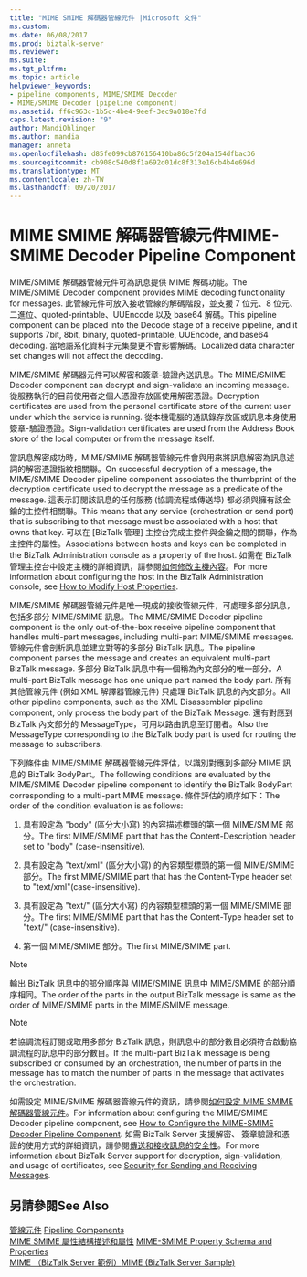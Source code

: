 ```yaml
---
title: "MIME SMIME 解碼器管線元件 |Microsoft 文件"
ms.custom: 
ms.date: 06/08/2017
ms.prod: biztalk-server
ms.reviewer: 
ms.suite: 
ms.tgt_pltfrm: 
ms.topic: article
helpviewer_keywords:
- pipeline components, MIME/SMIME Decoder
- MIME/SMIME Decoder [pipeline component]
ms.assetid: ff6c963c-1b5c-4be4-9eef-3ec9a018e7fd
caps.latest.revision: "9"
author: MandiOhlinger
ms.author: mandia
manager: anneta
ms.openlocfilehash: d85fe099cb876156410ba86c5f204a154dfbac36
ms.sourcegitcommit: cb908c540d8f1a692d01dc8f313e16cb4b4e696d
ms.translationtype: MT
ms.contentlocale: zh-TW
ms.lasthandoff: 09/20/2017
---
```

# <a name="mime-smime-decoder-pipeline-component"></a><span data-ttu-id="7f7b9-102">MIME SMIME 解碼器管線元件</span><span class="sxs-lookup"><span data-stu-id="7f7b9-102">MIME-SMIME Decoder Pipeline Component</span></span>
<span data-ttu-id="7f7b9-103">MIME/SMIME 解碼器管線元件可為訊息提供 MIME 解碼功能。</span><span class="sxs-lookup"><span data-stu-id="7f7b9-103">The MIME/SMIME Decoder component provides MIME decoding functionality for messages.</span></span> <span data-ttu-id="7f7b9-104">此管線元件可放入接收管線的解碼階段，並支援 7 位元、8 位元、二進位、quoted-printable、UUEncode 以及 base64 解碼。</span><span class="sxs-lookup"><span data-stu-id="7f7b9-104">This pipeline component can be placed into the Decode stage of a receive pipeline, and it supports 7bit, 8bit, binary, quoted-printable, UUEncode, and base64 decoding.</span></span> <span data-ttu-id="7f7b9-105">當地語系化資料字元集變更不會影響解碼。</span><span class="sxs-lookup"><span data-stu-id="7f7b9-105">Localized data character set changes will not affect the decoding.</span></span>  
  
 <span data-ttu-id="7f7b9-106">MIME/SMIME 解碼器元件可以解密和簽章-驗證內送訊息。</span><span class="sxs-lookup"><span data-stu-id="7f7b9-106">The MIME/SMIME Decoder component can decrypt and sign-validate an incoming message.</span></span> <span data-ttu-id="7f7b9-107">從服務執行的目前使用者之個人憑證存放區使用解密憑證。</span><span class="sxs-lookup"><span data-stu-id="7f7b9-107">Decryption certificates are used from the personal certificate store of the current user under which the service is running.</span></span> <span data-ttu-id="7f7b9-108">從本機電腦的通訊錄存放區或訊息本身使用簽章-驗證憑證。</span><span class="sxs-lookup"><span data-stu-id="7f7b9-108">Sign-validation certificates are used from the Address Book store of the local computer or from the message itself.</span></span>  
  
 <span data-ttu-id="7f7b9-109">當訊息解密成功時，MIME/SMIME 解碼器管線元件會與用來將訊息解密為訊息述詞的解密憑證指紋相關聯。</span><span class="sxs-lookup"><span data-stu-id="7f7b9-109">On successful decryption of a message, the MIME/SMIME Decoder pipeline component associates the thumbprint of the decryption certificate used to decrypt the message as a predicate of the message.</span></span> <span data-ttu-id="7f7b9-110">這表示訂閱該訊息的任何服務 (協調流程或傳送埠) 都必須與擁有該金鑰的主控件相關聯。</span><span class="sxs-lookup"><span data-stu-id="7f7b9-110">This means that any service (orchestration or send port) that is subscribing to that message must be associated with a host that owns that key.</span></span> <span data-ttu-id="7f7b9-111">可以在 [BizTalk 管理] 主控台完成主控件與金鑰之間的關聯，作為主控件的屬性。</span><span class="sxs-lookup"><span data-stu-id="7f7b9-111">Associations between hosts and keys can be completed in the BizTalk Administration console as a property of the host.</span></span> <span data-ttu-id="7f7b9-112">如需在 BizTalk 管理主控台中設定主機的詳細資訊，請參閱[如何修改主機內容](../core/how-to-modify-host-properties.md)。</span><span class="sxs-lookup"><span data-stu-id="7f7b9-112">For more information about configuring the host in the BizTalk Administration console, see [How to Modify Host Properties](../core/how-to-modify-host-properties.md).</span></span>  
  
 <span data-ttu-id="7f7b9-113">MIME/SMIME 解碼器管線元件是唯一現成的接收管線元件，可處理多部分訊息，包括多部分 MIME/SMIME 訊息。</span><span class="sxs-lookup"><span data-stu-id="7f7b9-113">The MIME/SMIME Decoder pipeline component is the only out-of-the-box receive pipeline component that handles multi-part messages, including multi-part MIME/SMIME messages.</span></span> <span data-ttu-id="7f7b9-114">管線元件會剖析訊息並建立對等的多部分 BizTalk 訊息。</span><span class="sxs-lookup"><span data-stu-id="7f7b9-114">The pipeline component parses the message and creates an equivalent multi-part BizTalk message.</span></span> <span data-ttu-id="7f7b9-115">多部分 BizTalk 訊息中有一個稱為內文部分的唯一部分。</span><span class="sxs-lookup"><span data-stu-id="7f7b9-115">A multi-part BizTalk message has one unique part named the body part.</span></span> <span data-ttu-id="7f7b9-116">所有其他管線元件 (例如 XML 解譯器管線元件) 只處理 BizTalk 訊息的內文部分。</span><span class="sxs-lookup"><span data-stu-id="7f7b9-116">All other pipeline components, such as the XML Disassembler pipeline component, only process the body part of the BizTalk Message.</span></span> <span data-ttu-id="7f7b9-117">還有對應到 BizTalk 內文部分的 MessageType，可用以路由訊息至訂閱者。</span><span class="sxs-lookup"><span data-stu-id="7f7b9-117">Also the MessageType corresponding to the BizTalk body part is used for routing the message to subscribers.</span></span>  
  
 <span data-ttu-id="7f7b9-118">下列條件由 MIME/SMIME 解碼器管線元件評估，以識別對應到多部分 MIME 訊息的 BizTalk BodyPart。</span><span class="sxs-lookup"><span data-stu-id="7f7b9-118">The following conditions are evaluated by the MIME/SMIME Decoder pipeline component to identify the BizTalk BodyPart corresponding to a multi-part MIME message.</span></span> <span data-ttu-id="7f7b9-119">條件評估的順序如下：</span><span class="sxs-lookup"><span data-stu-id="7f7b9-119">The order of the condition evaluation is as follows:</span></span>  
  
1.  <span data-ttu-id="7f7b9-120">具有設定為 "body" (區分大小寫) 的內容描述標頭的第一個 MIME/SMIME 部分。</span><span class="sxs-lookup"><span data-stu-id="7f7b9-120">The first MIME/SMIME part that has the Content-Description header set to "body" (case-insensitive).</span></span>  
  
2.  <span data-ttu-id="7f7b9-121">具有設定為 "text/xml" (區分大小寫) 的內容類型標頭的第一個 MIME/SMIME 部分。</span><span class="sxs-lookup"><span data-stu-id="7f7b9-121">The first MIME/SMIME part that has the Content-Type header set to "text/xml"(case-insensitive).</span></span>  
  
3.  <span data-ttu-id="7f7b9-122">具有設定為 "text/" (區分大小寫) 的內容類型標頭的第一個 MIME/SMIME 部分。</span><span class="sxs-lookup"><span data-stu-id="7f7b9-122">The first MIME/SMIME part that has the Content-Type header set to "text/" (case-insensitive).</span></span>  
  
4.  <span data-ttu-id="7f7b9-123">第一個 MIME/SMIME 部分。</span><span class="sxs-lookup"><span data-stu-id="7f7b9-123">The first MIME/SMIME part.</span></span>  
  
> [!NOTE]
>  <span data-ttu-id="7f7b9-124">輸出 BizTalk 訊息中的部分順序與 MIME/SMIME 訊息中 MIME/SMIME 的部分順序相同。</span><span class="sxs-lookup"><span data-stu-id="7f7b9-124">The order of the parts in the output BizTalk message is same as the order of MIME/SMIME parts in the MIME/SMIME message.</span></span>  
  
> [!NOTE]
>  <span data-ttu-id="7f7b9-125">若協調流程訂閱或取用多部分 BizTalk 訊息，則訊息中的部分數目必須符合啟動協調流程的訊息中的部分數目。</span><span class="sxs-lookup"><span data-stu-id="7f7b9-125">If the multi-part BizTalk message is being subscribed or consumed by an orchestration, the number of parts in the message has to match the number of parts in the message that activates the orchestration.</span></span>  
  
 <span data-ttu-id="7f7b9-126">如需設定 MIME/SMIME 解碼器管線元件的資訊，請參閱[如何設定 MIME SMIME 解碼器管線元件](../core/how-to-configure-the-mime-smime-decoder-pipeline-component.md)。</span><span class="sxs-lookup"><span data-stu-id="7f7b9-126">For information about configuring the MIME/SMIME Decoder pipeline component, see [How to Configure the MIME-SMIME Decoder Pipeline Component](../core/how-to-configure-the-mime-smime-decoder-pipeline-component.md).</span></span> <span data-ttu-id="7f7b9-127">如需 BizTalk Server 支援解密、 簽章驗證和憑證的使用方式的詳細資訊，請參閱[傳送和接收訊息的安全性](../core/security-for-sending-and-receiving-messages.md)。</span><span class="sxs-lookup"><span data-stu-id="7f7b9-127">For more information about BizTalk Server support for decryption, sign-validation, and usage of certificates, see [Security for Sending and Receiving Messages](../core/security-for-sending-and-receiving-messages.md).</span></span>  
  
## <a name="see-also"></a><span data-ttu-id="7f7b9-128">另請參閱</span><span class="sxs-lookup"><span data-stu-id="7f7b9-128">See Also</span></span>  
 <span data-ttu-id="7f7b9-129">[管線元件](../core/pipeline-components.md) </span><span class="sxs-lookup"><span data-stu-id="7f7b9-129">[Pipeline Components](../core/pipeline-components.md) </span></span>  
 <span data-ttu-id="7f7b9-130">[MIME SMIME 屬性結構描述和屬性](../core/mime-smime-property-schema-and-properties.md) </span><span class="sxs-lookup"><span data-stu-id="7f7b9-130">[MIME-SMIME Property Schema and Properties](../core/mime-smime-property-schema-and-properties.md) </span></span>  
 [<span data-ttu-id="7f7b9-131">MIME （BizTalk Server 範例）</span><span class="sxs-lookup"><span data-stu-id="7f7b9-131">MIME (BizTalk Server Sample)</span></span>](../core/mime-biztalk-server-sample.md)